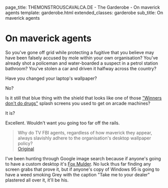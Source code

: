 page_title: THEMONSTROUSCAVALCA.DE - The Garderobe - On maverick agents
template: garderobe.html
extended_classes: garderobe
sub_title: On maverick agents

# On maverick agents

So you've gone off grid while protecting a fugitive that you believe may have been falsely accused by mole within your own organisation? 
You've already shot a policeman and water-boarded a suspect in a petrol station bathroom? You've stolen a car and driven it halfway across the country?

Have you changed your laptop's wallpaper?

No?

Is it still that blue thing with the shield that looks like one of those ["Winners don't do drugs"](https://twitter.com/SVUFutureDrugs) splash screens you used to get on arcade machines?

It is?

Excellent. Wouldn't want you going too far off the rails.

> Why do TV FBI agents, regardless of how maverick they appear, always slavishly adhere to the organisation's desktop wallpaper policy?<br />
[Original](https://twitter.com/FatConan/statuses/371279813006196736)

I've been hunting through Google image search because if anyone's going to have a custom desktop it's [Fox Mulder](https://en.wikipedia.org/wiki/Fox_Mulder).
No luck thus far finding any screen grabs that prove it, but if anyone's copy of Windows 95 is going to have a weed 
smoking Grey with the caption "Take me to your dealer" plastered all over it, it'll be his.